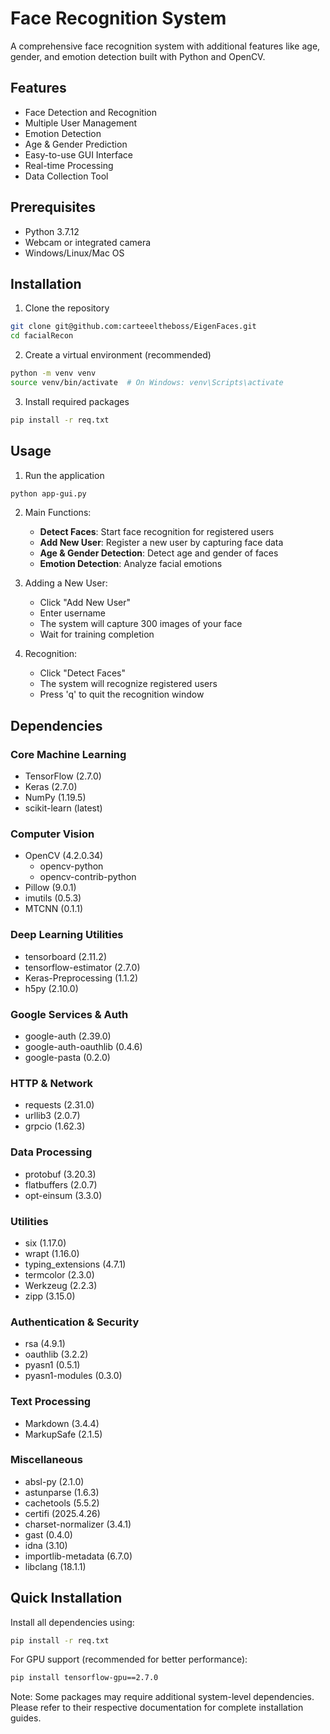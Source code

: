 # Face Recognition System

A comprehensive face recognition system with additional features like age, gender, and emotion detection built with Python and OpenCV.

## Features

-  Face Detection and Recognition
-  Multiple User Management
-  Emotion Detection
-  Age & Gender Prediction
-  Easy-to-use GUI Interface
-  Real-time Processing
-  Data Collection Tool

## Prerequisites

- Python 3.7.12
- Webcam or integrated camera
- Windows/Linux/Mac OS

## Installation

1. Clone the repository
```bash
git clone git@github.com:carteeeltheboss/EigenFaces.git
cd facialRecon
```

2. Create a virtual environment (recommended)
```bash
python -m venv venv
source venv/bin/activate  # On Windows: venv\Scripts\activate
```

3. Install required packages
```bash
pip install -r req.txt
```

## Usage

1. Run the application
```bash
python app-gui.py
```

2. Main Functions:
   - **Detect Faces**: Start face recognition for registered users
   - **Add New User**: Register a new user by capturing face data
   - **Age & Gender Detection**: Detect age and gender of faces
   - **Emotion Detection**: Analyze facial emotions
   
3. Adding a New User:
   - Click "Add New User"
   - Enter username
   - The system will capture 300 images of your face
   - Wait for training completion

4. Recognition:
   - Click "Detect Faces"
   - The system will recognize registered users
   - Press 'q' to quit the recognition window

## Dependencies

### Core Machine Learning
- TensorFlow (2.7.0)
- Keras (2.7.0)
- NumPy (1.19.5)
- scikit-learn (latest)

### Computer Vision
- OpenCV (4.2.0.34)
  - opencv-python
  - opencv-contrib-python
- Pillow (9.0.1)
- imutils (0.5.3)
- MTCNN (0.1.1)

### Deep Learning Utilities
- tensorboard (2.11.2)
- tensorflow-estimator (2.7.0)
- Keras-Preprocessing (1.1.2)
- h5py (2.10.0)

### Google Services & Auth
- google-auth (2.39.0)
- google-auth-oauthlib (0.4.6)
- google-pasta (0.2.0)

### HTTP & Network
- requests (2.31.0)
- urllib3 (2.0.7)
- grpcio (1.62.3)

### Data Processing
- protobuf (3.20.3)
- flatbuffers (2.0.7)
- opt-einsum (3.3.0)

### Utilities
- six (1.17.0)
- wrapt (1.16.0)
- typing_extensions (4.7.1)
- termcolor (2.3.0)
- Werkzeug (2.2.3)
- zipp (3.15.0)

### Authentication & Security
- rsa (4.9.1)
- oauthlib (3.2.2)
- pyasn1 (0.5.1)
- pyasn1-modules (0.3.0)

### Text Processing
- Markdown (3.4.4)
- MarkupSafe (2.1.5)

### Miscellaneous
- absl-py (2.1.0)
- astunparse (1.6.3)
- cachetools (5.5.2)
- certifi (2025.4.26)
- charset-normalizer (3.4.1)
- gast (0.4.0)
- idna (3.10)
- importlib-metadata (6.7.0)
- libclang (18.1.1)

## Quick Installation

Install all dependencies using:
```bash
pip install -r req.txt
```

For GPU support (recommended for better performance):
```bash
pip install tensorflow-gpu==2.7.0
```

Note: Some packages may require additional system-level dependencies. Please refer to their respective documentation for complete installation guides.



